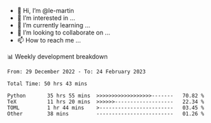 - 👋 Hi, I’m @le-martin
- 👀 I’m interested in ...
- 🌱 I’m currently learning ...
- 💞️ I’m looking to collaborate on ...
- 📫 How to reach me ...

<!---
Tutorial for using WakaTime stats in GitHub profile: https://github.com/athul/waka-readme
-->

📊 Weekly development breakdown
<!--START_SECTION:waka-->

```text
From: 29 December 2022 - To: 24 February 2023

Total Time: 50 hrs 43 mins

Python       35 hrs 55 mins  >>>>>>>>>>>>>>>>>>-------   70.82 %
TeX          11 hrs 20 mins  >>>>>>-------------------   22.34 %
TOML         1 hr 44 mins    >------------------------   03.45 %
Other        38 mins         -------------------------   01.26 %
```

<!--END_SECTION:waka-->

<!---
le-martin/le-martin is a ✨ special ✨ repository because its `README.md` (this file) appears on your GitHub profile.
You can click the Preview link to take a look at your changes.
--->
